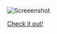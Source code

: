 ![Screeenshot](https://vgy.me/Vyk4pP.gif)
<p align="center">

[Check it out!](http://triglex.com/~frain/startpage)
